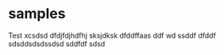 # samples
Test
xcsdsd
dfdjfdjhdfhj
sksjdksk
dfddffaas
ddf
wd
ssddf
dfddf
sdsddsdsdssdsd
sddfdf
sdsd
